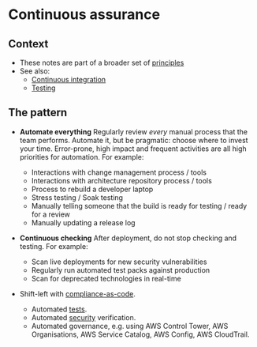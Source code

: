 # Continuous assurance

## Context

* These notes are part of a broader set of [principles](../principles.md)
* See also:
    * [Continuous integration](../practices/continuous-integration.md)
    * [Testing](../practices/testing.md)

## The pattern

* **Automate everything**
  Regularly review *every* manual process that the team performs. Automate it, but be pragmatic: choose where to invest your time. Error-prone, high impact and frequent activities are all high priorities for automation.
  For example:
    * Interactions with change management process / tools
    * Interactions with architecture repository process / tools
    * Process to rebuild a developer laptop
    * Stress testing / Soak testing
    * Manually telling someone that the build is ready for testing / ready for a review
    * Manually updating a release log

* **Continuous checking**
  After deployment, do not stop checking and testing.
  For example:
    * Scan live deployments for new security vulnerabilities
    * Regularly run automated test packs against production
    * Scan for deprecated technologies in real-time

* Shift-left with [compliance-as-code](https://aws.amazon.com/products/management-tools/).
  * Automated [tests](testing.md).
  * Automated [security](security.md) verification.
  * Automated governance, e.g. using AWS Control Tower, AWS Organisations, AWS Service Catalog, AWS Config, AWS CloudTrail.
